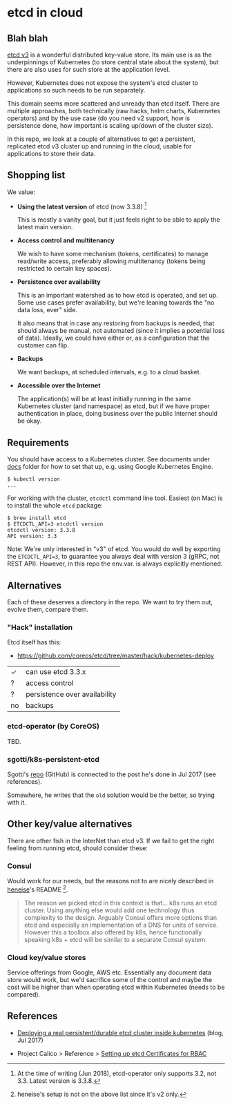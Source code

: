# etcd in cloud

## Blah blah

[etcd v3](https://coreos.com/etcd/) is a wonderful distributed key-value store. Its main use is as the underpinnings of Kubernetes (to store central state about the system), but there are also uses for such store at the application level.

However, Kubernetes does not expose the system's etcd cluster to applications so such needs to be run separately.

This domain seems more scattered and unready than etcd itself. There are multiple approaches, both technically (raw hacks, helm charts, Kubernetes operators) and by the use case (do you need v2 support, how is persistence done, how important is scaling up/down of the cluster size).

In this repo, we look at a couple of alternatives to get a persistent, replicated etcd v3 cluster up and running in the cloud, usable for applications to store their data.

## Shopping list

We value:

- **Using the latest version** of etcd (now 3.3.8) [^1]

  This is mostly a vanity goal, but it just feels right to be able to apply the latest main version.

- **Access control and multitenancy**
  
  We wish to have some mechanism (tokens, certificates) to manage read/write access, preferably allowing multitenancy (tokens being restricted to certain key spaces).
    
- **Persistence over availability**
  
  This is an important watershed as to how etcd is operated, and set up. Some use cases prefer availability, but we're leaning towards the "no data loss, ever" side.
  
  It also means that in case any restoring from backups is needed, that should always be manual, not automated (since it implies a potential loss of data). Ideally, we could have either or, as a configuration that the customer can flip.
  
- **Backups**

  We want backups, at scheduled intervals, e.g. to a cloud basket.

- **Accessible over the Internet**

  The application(s) will be at least initially running in the same Kubernetes cluster (and namespace) as etcd, but if we have proper authentication in place, doing business over the public Internet should be okay.

[^1]: At the time of writing (Jun 2018), etcd-operator only supports 3.2, not 3.3. Latest version is 3.3.8.


## Requirements

You should have access to a Kubernetes cluster. See documents under [docs](docs/) folder for how to set that up, e.g. using Google Kubernetes Engine.

```
$ kubectl version    
...
```

For working with the cluster, `etcdctl` command line tool. Easiest (on Mac) is to install the whole `etcd` package:

```
$ brew install etcd
$ ETCDCTL_API=3 etcdctl version
etcdctl version: 3.3.8
API version: 3.3
```

Note: We're only interested in "v3" of etcd. You would do well by exporting the `ETCDCTL_API=3`, to guarantee you always deal with version 3 (gRPC, not REST API). However, in this repo the env.var. is always explicitly mentioned.


## Alternatives

Each of these deserves a directory in the repo. We want to try them out, evolve them, compare them.

### "Hack" installation

Etcd itself has this:

- https://github.com/coreos/etcd/tree/master/hack/kubernetes-deploy

|||
|---|---|
|&check;|can use etcd 3.3.x|
|?|access control|
|?|persistence over availability|
|no|backups|

### etcd-operator (by CoreOS)

TBD.

### sgotti/k8s-persistent-etcd

Sgotti's [repo](https://github.com/sgotti/k8s-persistent-etcd) (GitHub) is connected to the post he's done in Jul 2017 (see references).

Somewhere, he writes that the `old` solution would be the better, so trying with it.


## Other key/value alternatives

There are other fish in the InterNet than etcd v3. If we fail to get the right feeling from running etcd, should consider these:

### Consul

Would work for our needs, but the reasons not to are nicely described in [heneise](https://github.com/heneise/k8s-etcd-cluster)'s README [^2].

>The reason we picked etcd in this context is that... k8s runs an etcd cluster. Using anything else would add one technology thus complexity to the design. Arguably Consul offers more options than etcd and especially an implementation of a DNS for units of service. However this a toolbox also offered by k8s, hence functionally speaking k8s + etcd will be similar to a separate Consul system.

[^2]: heneise's setup is not on the above list since it's v2 only.

### Cloud key/value stores

Service offerings from Google, AWS etc. Essentially any document data store would work, but we'd sacrifice some of the control and maybe the cost will be higher than when operating etcd within Kubernetes (needs to be compared).


## References

- [Deploying a real persistent/durable etcd cluster inside kubernetes](https://sgotti.me/post/kubernetes-persistent-etcd/) (blog, Jul 2017)

- Project Calico > Reference > [Setting up etcd Certificates for RBAC](https://docs.projectcalico.org/v3.1/reference/advanced/etcd-rbac/)




